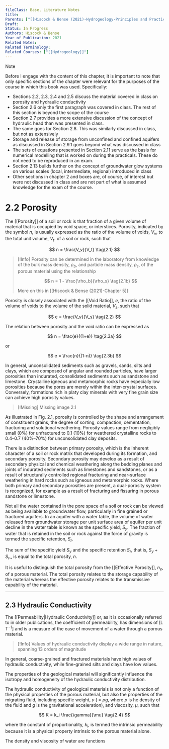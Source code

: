 ```yaml
---
fileClass: Base, Literature Notes
title: 
Parents: ["[[Hiscock & Bense (2021)-Hydrogeology-Principles and Practice]]"]
Draft: 
Status: In Progress
Authors: Hiscock & Bense
Year of Publication: 2021
Related Notes: 
Related Terminology: 
Related Courses: ["[[Hydrogeology]]"]
---
```


>[!Note]
>Before I engage with the content of this chapter, it is important to note that only specific sections of the chapter were relevant for the purposes of the course in which this book was used. Specifically:
>- Sections 2.2, 2.3, 2.4 and 2.5 discuss the material covered in class on porosity and hydraulic conductivity
>- Section 2.6 only the first paragraph was covered in class. The rest of this section is beyond the scope of the course
>- Section 2.7 provides a more extensive discussion of the concept of hydraulic head than was presented in class.
>- The same goes for Section 2.8. This was similarly discussed in class, but not as extensively
>- Storage and release of storage from unconfined and confined aquifers as discussed in Section 2.9.1 goes beyond what was discussed in class
>- The sets of equations presented in Section 2.11 serve as the basis for numerical modelling that is worked on during the practicals. These do not need to be reproduced in an exam. 
>- Section 2.13 builds further on the concept of groundwater glow systems on various scales (local, intermediate, regional) introduced in class
>- Other sections in chapter 2 and boxes are, of course, of interest but were not discussed in class and are not part of what is assumed knowledge for the exam of the course. 

# 2.2 Porosity
The [[Porosity]] of a soil or rock is that fraction of a given volume of material that is occupied by void space, or interstices. Porosity, indicated by the symbol $n$, is usually expressed as the ratio of the volume of voids, $V_v$, to the total unit volume, $V_t$. of a soil or rock, such that 

$$
n = \frac{V_v}{V_t} \tag{2.1}
$$

>[!Info]
>Porosity can be determined in the laboratory from knowledge of the bulk mass density, $\rho_b$, and particle mass density, $\rho_s$, of the porous material using the relationship
>
>$$
>n = 1 - \frac{\rho_b}{\rho_s} \tag{2.1b}
>$$
>
>More on this in [[Hiscock & Bense (2021)-Chapter 5]]

Porosity is closely associated with the [[Void Ratio]], $e$, the ratio of the volume of voids to the volume
of the solid material, $V_s$, such that

$$
e = \frac{V_v}{V_s} \tag{2.2}
$$

The relation between porosity and the void ratio can be expressed as 

$$
n = \frac{e}{(1+e)} \tag{2.3a}
$$

or

$$
e = \frac{n}{(1-n)} \tag{2.3b}
$$

In general, unconsolidated sediments such as gravels, sands, silts and clays, which are composed of angular and rounded particles, have larger porosities than indurated, consolidated sediments such as sandstone and limestone. Crystalline igneous and metamorphic rocks have especially low porosities because the pores are merely within the inter-crystal surfaces. Conversely, formations rich in platy clay minerals with very fine grain size can achieve high porosity values.

>[!Missing]
>Missing image 2.1

As illustrated in Fig. 2.1, porosity is controlled by the shape and arrangement of constituent grains, the degree of sorting, compaction, cementation, fracturing and solutional weathering. Porosity values range from negligibly small (0%) for unfractured
to 0.1 (10%) for weathered crystalline rocks to 0.4–0.7 (40%–70%) for unconsolidated clay deposits.

There is a distinction between primary porosity, which is the inherent character of a soil or rock matrix that developed during its formation, and secondary porosity. Secondary porosity may develop as a result of secondary physical and chemical weathering along the bedding planes and joints of indurated sediments such as limestones and sandstones, or as a result of structurally controlled regional fracturing and near-surface weathering in
hard rocks such as igneous and metamorphic rocks. Where both primary and secondary porosities are present, a dual-porosity system is recognized, for example as a result of fracturing and fissuring in porous sandstone or limestone.

Not all the water contained in the pore space of a soil or rock can be viewed as being available to groundwater flow, particularly in fine grained or fractured aquifers. In an aquifer with a water table, the volume of water released from groundwater storage per unit surface area of aquifer per unit decline in the water table is known as the specific
yield, $S_y$. The fraction of water that is retained in the soil or rock against the force of
gravity is termed the specific retention, $S_r$. 

The sum of the specific yield $S_y$ and the specific retention $S_r$, that is, $S_y + S_r$,, is equal to the total porosity, $n$. 

It is useful to distinguish the total porosity from the [[Effective Porosity]], $n_e$, of a porous material. The total porosity relates to the storage capability of the material whereas the effective porosity relates to the transmissive capability of the material. 

---
## 2.3 Hydraulic Conductivity
The [[Permeability|Hydraulic Conductivity]] or, as it is occasionally referred to in older publications, the coefficient of permeability, has dimensions of [L T$^{−1}$] and is a measure of the ease of movement of a water through a porous material. 

>[!Info]
>Values of hydraulic conductivity display a wide range in nature, spanning 13 orders of magnitude

In general, coarse-grained and fractured materials have high values of hydraulic conductivity, while fine-grained silts and clays have low values.

The properties of the geological material will significantly influence the isotropy and homogeneity of the hydraulic conductivity distribution. 

The hydraulic conductivity of geological materials is not only a function of the physical properties of the porous material, but also the properties of the migrating fluid, including specific weight, $\gamma$ ( = $\rho g$, where $\rho$ is he density of the fluid and $g$ is the gravitational acceleration), and viscosity, $\mu$, such that 

$$
K = k_i \frac{\gamma}{\mu} \tag{2.4}
$$

where the constant of proportionality, $k_i$, is termed the intrinsic permeability because it is a physical property intrinsic to the porous material alone. 

The density and viscosity of water are functions 